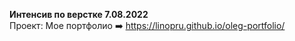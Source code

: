 <strong>Интенсив по верстке 7.08.2022 </strong> <br>
Проект: Моe портфолио ➡️ https://linopru.github.io/oleg-portfolio/
